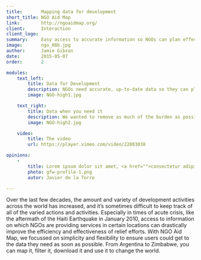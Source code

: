```yaml
---
title:       Mapping data for development
short_title: NGO Aid Map
link:        http://ngoaidmap.org/
client:      Interaction
client_logo: 
summary:     Easy access to accurate information so NGOs can plan effective development actions
image:       ngo_08b.jpg
author:      Jamie Gibson
date:        2015-05-07
order:       2

modules:
    text_left:
        title: Data for Development
        description: NGOs need accurate, up-to-date data so they can plan new activities, coordinate existing work and report on what they’ve done. With NGO Aid Map you can quickly find out which activities are happening in a particular sector or geographic area. 
        image: NGO-high1.jpg

    text_right:
        title: Data when you need it 
        description: We wanted to remove as much of the burden as possible involved in finding, entering or updating data, making the process quick and easy. This is especially important when trying to mobilise emergency responses, and NGO Aid Map was used in Haiti after the 2010 earthquake and recently in the Horn of Africa. 
        image: NGO-high2.jpg

    video:
        title: The video
        url: https://player.vimeo.com/video/22803038

opinions:
    -
        title: Lorem ipsum dolor sit amet, <a href="">consectetur adipisicing</a> elit, sed do eiusmod tempor incididunt.
        photo: gfw-profile-1.png
        autor: Javier de la Torre

---
```


Over the last few decades, the amount and variety of development activities across the world has increased, and it’s sometimes difficult to keep track of all of the varied actions and activities. Especially in times of acute crisis, like the aftermath of the Haiti Earthquake in January 2010, access to information on which NGOs are providing services in certain locations can drastically improve the efficiency and effectiveness of relief efforts. With NGO Aid Map, we focussed on simplicity and flexibility to ensure users could get to the data they need as soon as possible. From Argentina to Zimbabwe, you can map it, filter it, download it and use it to change the world. 
